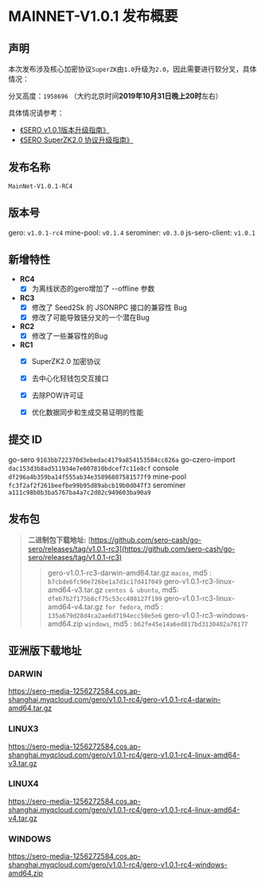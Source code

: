 # MAINNET-V1.0.1 发布概要

## 声明

本次发布涉及核心加密协议`SuperZK`由`1.0`升级为`2.0`，因此需要进行软分叉，具体情况：

分叉高度：`1958696` （大约北京时间**2019年10月31日晚上20时**左右）

具体情况请参考：

*  [《SERO v1.0.1版本升级指南》](?file=News/Report/20191020-sip5-3rd-announce)
* [《SERO SuperZK2.0 协议升级指南》](?file=News/Report/20191020-sip5-superzk20-account-update)



## 发布名称

`MainNet-V1.0.1-RC4`



## 版本号

gero:                `v1.0.1-rc4`
mine-pool:      `v0.1.4`
serominer:      `v0.3.0`
js-sero-client:  `v1.0.1`



## 新增特性

* **RC4**
  - [x]  为离线状态的gero增加了 --offline 参数
* **RC3**
  * [x] 修改了 Seed2Sk 的 JSONRPC 接口的兼容性 Bug
  * [x] 修改了可能导致链分叉的一个潜在Bug
* **RC2**
  * [x] 修改了一些兼容性的Bug
* **RC1**
  * [x] SuperZK2.0 加密协议
  * [x] 去中心化轻钱包交互接口
  * [x] 去除POW许可证
  * [x] 优化数据同步和生成交易证明的性能



## 提交 ID

go-sero                    `9163bb722370d3ebedac4179a854153584cc826a`
go-czero-import     `dac153d3b8ad511934e7e007810bdcef7c11e8cf` 
console                  `df296a4b359ba14f555ab34e35896807581577f9`
mine-pool             `fc3f2af2f261beefbe99b95d89abcb19b0d047f3`
serominer               `a111c98b0b3ba5767ba4a7c2d02c949603ba90a9` 



## 发布包

> **二进制包下载地址:**
> [https://github.com/sero-cash/go-sero/releases/tag/v1.0.1-rc3](https://github.com/sero-cash/go-sero/releases/tag/v1.0.1-rc3)
>
> > gero-v1.0.1-rc3-darwin-amd64.tar.gz  `macos`,  md5 : `b7cbde6fc90e726be1a7d1c17d417049`
> > gero-v1.0.1-rc3-linux-amd64-v3.tar.gz  `centos & ubuntu`, md5: `dfeb7b2f175b8cf75c53cc408127f199`
> > gero-v1.0.1-rc3-linux-amd64-v4.tar.gz  `for fedora`, md5 : `135a679d28d4ca2ae6d7194ecc50e5e6`
> > gero-v1.0.1-rc3-windows-amd64.zip  `windows`, md5 : `b62fe45e14a6ed817bd3130402a78177`



## 亚洲版下载地址

### DARWIN

<https://sero-media-1256272584.cos.ap-shanghai.myqcloud.com/gero/v1.0.1-rc4/gero-v1.0.1-rc4-darwin-amd64.tar.gz>

### LINUX3

<https://sero-media-1256272584.cos.ap-shanghai.myqcloud.com/gero/v1.0.1-rc4/gero-v1.0.1-rc4-linux-amd64-v3.tar.gz>

### LINUX4

<https://sero-media-1256272584.cos.ap-shanghai.myqcloud.com/gero/v1.0.1-rc4/gero-v1.0.1-rc4-linux-amd64-v4.tar.gz>

### WINDOWS

<https://sero-media-1256272584.cos.ap-shanghai.myqcloud.com/gero/v1.0.1-rc4/gero-v1.0.1-rc4-windows-amd64.zip>